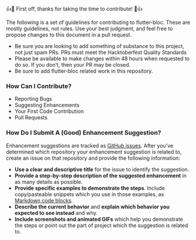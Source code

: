 :+1::tada: First off, thanks for taking the time to contribute! :tada::+1:

The following is a set of guidelines for contributing to flutter-bloc. These are mostly guidelines, not rules. Use your best judgment, and feel free to propose changes to this document in a pull request.
 - Be sure you are looking to add something of substance to this project, not just spam PRs. PRs must meet the Hacktoberfest Quality Standards
 - Please be available to make changes within 48 hours when requested to do so. If you don’t, then your PR may be closed.
 - Be sure to add flutter-bloc related work in this repository.

### How Can I Contribute?  
  * Reporting Bugs
  * Suggesting Enhancements
  * Your First Code Contribution
  * Pull Requests

### How Do I Submit A (Good) Enhancement Suggestion?

Enhancement suggestions are tracked as [GitHub issues](https://guides.github.com/features/issues/). After you've determined which repository your enhancement suggestion is related to, create an issue on that repository and provide the following information:

* **Use a clear and descriptive title** for the issue to identify the suggestion.
* **Provide a step-by-step description of the suggested enhancement** in as many details as possible.
* **Provide specific examples to demonstrate the steps**. Include copy/pasteable snippets which you use in those examples, as [Markdown code blocks](https://help.github.com/articles/markdown-basics/#multiple-lines).
* **Describe the current behavior** and **explain which behavior you expected to see instead** and why.
* **Include screenshots and animated GIFs** which help you demonstrate the steps or point out the part of project which the suggestion is related to.
